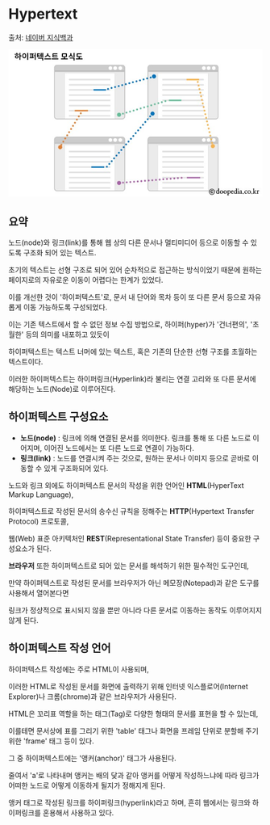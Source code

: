 # Hypertext

출처: [네이버 지식백과](https://terms.naver.com/entry.naver?docId=1200583&cid=40942&categoryId=32838)

![hypertext](https://github.com/yurright/HTMLCSS/blob/main/assets/hypertext.jpeg)

## 요약

노드(node)와 링크(link)를 통해 웹 상의 다른 문서나 멀티미디어 등으로 이동할 수 있도록 구조화 되어 있는 텍스트.

초기의 텍스트는 선형 구조로 되어 있어 순차적으로 접근하는 방식이었기 때문에 원하는 페이지로의 자유로운 이동이 어렵다는 한계가 있었다. 

이를 개선한 것이 '하이퍼텍스트'로, 문서 내 단어와 목차 등이 또 다른 문서 등으로 자유롭게 이동 가능하도록 구성되었다. 

이는 기존 텍스트에서 할 수 없던 정보 수집 방법으로, 하이퍼(hyper)가 '건너편의', '초월한' 등의 의미를 내포하고 있듯이 

하이퍼텍스트는 텍스트 너머에 있는 텍스트, 혹은 기존의 단순한 선형 구조를 초월하는 텍스트이다. 

이러한 하이퍼텍스트는 하이퍼링크(Hyperlink)라 불리는 연결 고리와 또 다른 문서에 해당하는 노드(Node)로 이루어진다.

## 하이퍼텍스트 구성요소

- **노드(node)** : 링크에 의해 연결된 문서를 의미한다. 링크를 통해 또 다른 노드로 이어지며, 이어진 노드에서는 또 다른 노드로 연결이 가능하다.
- **링크(link)** : 노드를 연결시켜 주는 것으로, 원하는 문서나 이미지 등으로 곧바로 이동할 수 있게 구조화되어 있다.

노드와 링크 외에도 하이퍼텍스트 문서의 작성을 위한 언어인 **HTML**(HyperText Markup Language), 

하이퍼텍스트로 작성된 문서의 송수신 규칙을 정해주는 **HTTP**(Hypertext Transfer Protocol) 프로토콜, 

웹(Web) 표준 아키텍처인 **REST**(Representational State Transfer) 등이 중요한 구성요소가 된다. 

**브라우저** 또한 하이퍼텍스트로 되어 있는 문서를 해석하기 위한 필수적인 도구인데, 

만약 하이퍼텍스트로 작성된 문서를 브라우저가 아닌 메모장(Notepad)과 같은 도구를 사용해서 열어본다면 

링크가 정상적으로 표시되지 않을 뿐만 아니라 다른 문서로 이동하는 동작도 이루어지지 않게 된다.

## 하이퍼텍스트 작성 언어

하이퍼텍스트 작성에는 주로 HTML이 사용되며, 

이러한 HTML로 작성된 문서를 화면에 출력하기 위해 인터넷 익스플로어(Internet Explorer)나 크롬(chrome)과 같은 브라우저가 사용된다. 

HTML은 꼬리표 역할을 하는 태그(Tag)로 다양한 형태의 문서를 표현을 할 수 있는데, 

이를테면 문서상에 표를 그리기 위한 'table' 태그나 화면을 프레임 단위로 분할해 주기 위한 'frame' 태그 등이 있다.

그 중 하이퍼텍스트에는 '앵커(anchor)' 태그가 사용된다. 

줄여서 'a'로 나타내며 앵커는 배의 닻과 같아 앵커를 어떻게 작성하느냐에 따라 링크가 어떠한 노드로 어떻게 이동하게 될지가 정해지게 된다. 

앵커 태그로 작성된 링크를 하이퍼링크(hyperlink)라고 하며, 흔히 웹에서는 링크와 하이퍼링크를 혼용해서 사용하고 있다.
